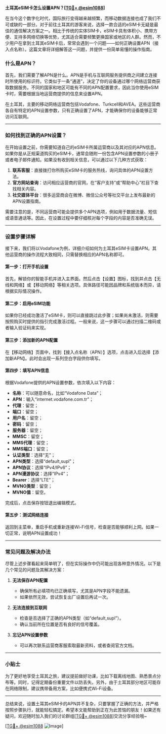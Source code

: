 **土耳其eSIM卡怎么设置APN？[[TG💪+ @esim1088](https://t.me/s/esim1088)]**

在当今这个数字化时代，国际旅行变得越来越频繁，而移动数据连接也成了我们不可或缺的一部分。对于前往土耳其的游客来说，选择一款合适的eSIM卡无疑是最佳的通信解决方案之一。相比于传统的实体SIM卡，eSIM卡具有体积小、携带方便、支持多网络切换等优势，尤其适合需要频繁更换国家或地区的人群。然而，不少用户在拿到土耳其eSIM卡后，常常会遇到一个问题——如何正确设置APN（接入点名称）。这篇文章将详细解答这一问题，并提供一份简单易懂的操作指南。

### 什么是APN？

首先，我们需要了解APN是什么。APN是手机与互联网服务提供商之间建立连接时所使用的标识符。它类似于一条“通道”，决定了你的设备通过哪个网络运营商获取数据服务。不同的国家和地区可能有不同的APN配置要求，因此当你使用eSIM卡时，需要根据当地运营商提供的信息来设置APN。

在土耳其，主要的移动网络运营商包括Vodafone、Turkcell和AVEA。这些运营商各自有特定的APN设置参数，只有正确设置了APN，才能确保你的设备能够正常访问互联网。

---

### 如何找到正确的APN设置？

在开始设置之前，你需要知道自己的eSIM卡所属运营商以及其对应的APN信息。如果你是从正规渠道购买的eSIM卡，通常会随附一份包含APN设置参数的小册子或者电子邮件通知。如果没有收到相关信息，可以通过以下几种方式获取：

1. **联系客服**：直接拨打你所购买eSIM卡的服务热线，询问具体的APN设置方法。
2. **官方网站查询**：访问相应运营商的官网，在“客户支持”或“帮助中心”栏目下查找相关内容。
3. **社交媒体平台**：很多运营商会在微博、微信公众号等社交平台上发布最新的APN设置指南。

需要注意的是，不同运营商可能会提供多个APN选项，例如用于数据流量、短信或语音通话等。因此，在设置过程中要仔细核对每个字段的内容是否准确无误。

---

### 设置步骤详解

接下来，我们将以Vodafone为例，详细介绍如何为土耳其eSIM卡设置APN。其他运营商的操作流程大致相同，只需替换相应的APN名称即可。

#### 第一步：打开手机设置
首先，解锁你的智能手机并进入主界面。然后点击【设置】图标，找到并点击【无线和网络】或【移动网络】等相关选项。具体路径可能因品牌和系统版本而异，请根据实际情况操作。

#### 第二步：启用eSIM功能
如果你已经成功激活了eSIM卡，则可以直接跳过此步骤；如果尚未激活，则需要按照购买时提供的指引完成激活过程。一般来说，这一步骤可以通过扫描二维码或者输入验证码来实现。

#### 第三步：添加新的APN配置
在【移动网络】页面中，找到【接入点名称（APN）】选项，点击进入后选择【添加新APN】。此时会出现一系列空白字段供你填写。

#### 第四步：填写APN信息
根据Vodafone提供的APN设置参数，依次填入以下内容：
- **名称**：可以随意命名，比如“Vodafone Data”；
- **APN**：输入“internet.vodafone.com.tr”；
- **代理**：留空；
- **端口**：留空；
- **用户名**：留空；
- **密码**：留空；
- **服务器**：留空；
- **MMSC**：留空；
- **MMS代理**：留空；
- **MMS端口**：留空；
- **认证类型**：选择“无”；
- **APN类型**：选择“default,supl”；
- **APN协议**：选择“IPv4/IPv6”；
- **APN漫游协议**：选择“IPv4”；
- **Bearer**：选择“LTE”；
- **MVNO类型**：留空；
- **MVNO值**：留空。

完成后，点击保存按钮退出编辑模式。

#### 第五步：测试网络连接
返回到主菜单，重启手机或重新连接Wi-Fi信号，检查是否能够顺利上网。如果一切正常，说明APN设置成功！

---

### 常见问题及解决办法

尽管上述步骤看起来简单明了，但在实际操作中仍可能出现各种意外情况。以下是几个常见的问题及其解决方案：

1. **无法保存APN配置**
   - 确保所有必填项均已正确填写，尤其是APN字段不能遗漏。
   - 如果依然无效，尝试恢复出厂设置后再试一次。

2. **无法连接到互联网**
   - 检查是否选择了正确的APN类型（如“default,supl”）。
   - 确认当前所在位置是否有良好的信号覆盖。

3. **忘记APN设置参数**
   - 可以再次联系运营商客服索取最新资料，或者查阅官方文档。

---

### 小贴士

为了更好地享受土耳其之旅，建议提前做好功课，比如下载离线地图、熟悉景点分布等。同时，记得定期备份重要文件以防丢失。另外，由于土耳其部分地区可能存在网络限制，建议携带备用方案，比如便携式Wi-Fi设备。

---

总结来说，设置土耳其eSIM卡的APN并不复杂，只要掌握了正确的方法，并严格按照步骤执行，就能轻松搞定。希望本文能帮助到正在为此苦恼的朋友！如果还有疑问，欢迎随时加入我们的讨论群组[[TG💪+ @esim1088](https://t.me/s/esim1088)]交流分享经验哦~

[[TG💪+ @esim1088](https://t.me/s/esim1088) ![Image](https://i.postimg.cc/4NQfJmqS/Snipaste-2025-05-13-00-14-12.png)]
